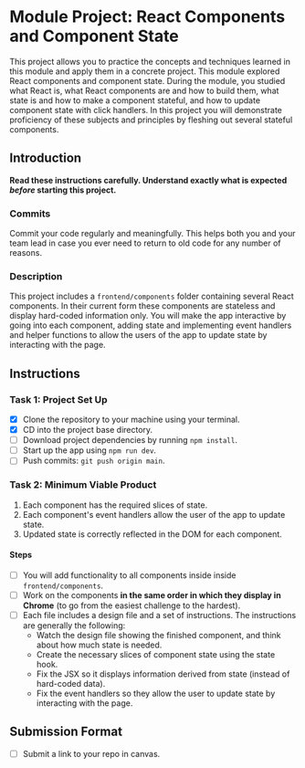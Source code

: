 # Module Project: React Components and Component State

This project allows you to practice the concepts and techniques learned in this module and apply them in a concrete project. This module explored React components and component state. During the module, you studied what React is, what React components are and how to build them, what state is and how to make a component stateful, and how to update component state with click handlers. In this project you will demonstrate proficiency of these subjects and principles by fleshing out several stateful components.

## Introduction

**Read these instructions carefully. Understand exactly what is expected _before_ starting this project.**

### Commits

Commit your code regularly and meaningfully. This helps both you and your team lead in case you ever need to return to old code for any number of reasons.

### Description

This project includes a `frontend/components` folder containing several React components. In their current form these components are stateless and display hard-coded information only. You will make the app interactive by going into each component, adding state and implementing event handlers and helper functions to allow the users of the app to update state by interacting with the page.

## Instructions

### Task 1: Project Set Up

- [X] Clone the repository to your machine using your terminal.
- [X] CD into the project base directory.
- [ ] Download project dependencies by running `npm install`.
- [ ] Start up the app using `npm run dev`.
- [ ] Push commits: `git push origin main`.

### Task 2: Minimum Viable Product

1. Each component has the required slices of state.
2. Each component's event handlers allow the user of the app to update state.
3. Updated state is correctly reflected in the DOM for each component.

#### Steps

- [ ] You will add functionality to all components inside inside `frontend/components`.
- [ ] Work on the components **in the same order in which they display in Chrome** (to go from the easiest challenge to the hardest).
- [ ] Each file includes a design file and a set of instructions. The instructions are generally the following:
  - Watch the design file showing the finished component, and think about how much state is needed.
  - Create the necessary slices of component state using the state hook.
  - Fix the JSX so it displays information derived from state (instead of hard-coded data).
  - Fix the event handlers so they allow the user to update state by interacting with the page.

## Submission Format

- [ ] Submit a link to your repo in canvas.
